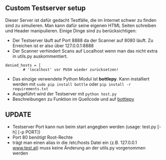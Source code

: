## Custom Testserver setup

Dieser Server ist dafür gedacht Testfälle, die im Internet schwer zu finden sind zu
simulieren. Man kann dafür seine eigenen HTML Seiten schreiben und Header manipulieren.
Einige Dinge sind zu berücksichtigen:

+ Der Testserver läuft auf Port 8888 da der Scanner auf 8080 läuft. Zu Erreichen ist er also über 127.0.0.1:8888
+ Der Scanner verhindert Scans auf Localhost wenn man das nicht extra in utils.py auskommentiert.

```
denied_hosts = [
        # 'localhost' vor PUSH wieder zurücksetzen!
```

+ Das einzige verwendete Python Modul ist **bottlepy**. Kann installiert werden mit `sudo pip install bottle` oder `pip install -r requirements.txt`
+ Ausgeführt wird der Testserver mit `python test.py`
+ Beschreibungen zu Funktion im Quellcode und auf [bottlepy](https://bottlepy.org/docs/dev/tutorial.html)

## UPDATE

+ Testserver Port kann nun beim start angegben werden (usage: test.py [-h] [-p PORT])
+ Port 80 benötigt Root-Rechte
+ trägt man einen alias in die /etc/hosts Datei ein (z.B. 127.0.0.1 www.test.at) muss keine Änderung an der utils.py vorgenommen werden